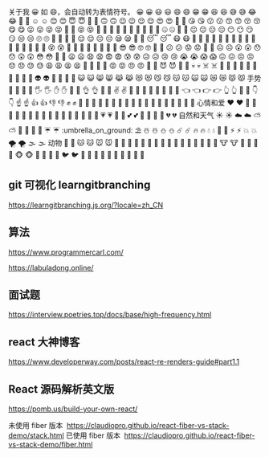 关于我
:grinning:
如 :smile:，会自动转为表情符号。
:grinning: 😀
:smiley: 😃
:smile: 😄
:grin: 😁
:laughing: 😆
:sweat_smile: 😅
:joy: 😂
:rofl: 🤣
:relaxed: ☺️
:blush: 😊
:innocent: 😇
:slightly_smiling_face: 🙂
:upside_down_face: 🙃
:wink: 😉
:relieved: 😌
:heart_eyes: 😍
:smiling_face_with_three_hearts: 🥰
:kissing_heart: 😘
:kissing: 😗
:kissing_smiling_eyes: 😙
:kissing_closed_eyes: 😚
:yum: 😋
:stuck_out_tongue: 😛
:stuck_out_tongue_winking_eye: 😜
:zany_face: 🤪
:stuck_out_tongue_closed_eyes: 😝
:money_mouth_face: 🤑
:hugs: 🤗
:hand_over_mouth: 🤭
:shushing_face: 🤫
:thinking: 🤔
:zipper_mouth_face: 🤐
:raised_eyebrow: 🤨
:neutral_face: 😐
:expressionless: 😑
:no_mouth: 😶
:smirk: 😏
:unamused: 😒
:roll_eyes: 🙄
:grimacing: 😬
:lying_face: 🤥
:relieved: 😌
:pensive: 😔
:sleepy: 😪
:drooling_face: 🤤
:sleeping: 😴
:mask: 😷
:face_with_thermometer: 🤒
:face_with_head_bandage: 🤕
:nauseated_face: 🤢
:vomiting_face: 🤮
:sneezing_face: 🤧
:hot_face: 🥵
:cold_face: 🥶
:woozy_face: 🥴
:dizzy_face: 😵
:exploding_head: 🤯
:cowboy_hat_face: 🤠
:partying_face: 🥳
:disguised_face: 🥸
:sunglasses: 😎
:nerd_face: 🤓
:monocle_face: 🧐
:confused: 😕
:worried: 😟
:slightly_frowning_face: 🙁
:frowning_face: ☹️
:open_mouth: 😮
:hushed: 😯
:astonished: 😲
:flushed: 😳
:pleading_face: 🥺
:frowning: 😦
:anguished: 😧
:fearful: 😨
:cold_sweat: 😰
:disappointed_relieved: 😥
:cry: 😢
:sob: 😭
:scream: 😱
:confounded: 😖
:persevere: 😣
:disappointed: 😞
:sweat: 😓
:weary: 😩
:tired_face: 😫
:yawning_face: 🥱
:triumph: 😤
:rage: 😡
:angry: 😠
:cursing_face: 🤬
:smiling_imp: 😈
:imp: 👿
:skull: 💀
:skull_and_crossbones: ☠️
:hankey: 💩
:clown_face: 🤡
:japanese_ogre: 👹
:japanese_goblin: 👺
:ghost: 👻
:alien: 👽
:space_invader: 👾
:robot: 🤖
:smiley_cat: 😺
:smile_cat: 😸
:joy_cat: 😹
:heart_eyes_cat: 😻
:smirk_cat: 😼
:kissing_cat: 😽
:scream_cat: 🙀
:crying_cat_face: 😿
:pouting_cat: 😾
手势
:wave: 👋
:raised_back_of_hand: 🤚
:raised_hand_with_fingers_splayed: 🖐
:raised_hand: ✋
:vulcan_salute: 🖖
:ok_hand: 👌
:pinching_hand: 🤏
:v: ✌️
:crossed_fingers: 🤞
:love_you_gesture: 🤟
:metal: 🤘
:call_me_hand: 🤙
:point_left: 👈
:point_right: 👉
:point_up_2: 👆
:middle_finger: 🖕
:point_down: 👇
:point_up: ☝️
:+1: 👍
:-1: 👎
:fist: ✊
:facepunch: 👊
:fist_left: 🤛
:fist_right: 🤜
:clap: 👏
:raised_hands: 🙌
:open_hands: 👐
:palms_up_together: 🤲
:handshake: 🤝
:pray: 🙏
心情和爱
:heart: ❤️
:orange_heart: 🧡
:yellow_heart: 💛
:green_heart: 💚
:blue_heart: 💙
:purple_heart: 💜
:black_heart: 🖤
:white_heart: 🤍
:brown_heart: 🤎
:heartpulse: 💗
:heartbeat: 💓
:two_hearts: 💕
:revolving_hearts: 💞
:sparkling_heart: 💖
:broken_heart: 💔
自然和天气
:sunny: ☀️
:cloud: ☁️
:partly_sunny: ⛅
:rainbow: 🌈
:closed_umbrella: 🌂
:umbrella: ☔
:umbrella_on_ground: ⛱️
:snowman_with_snow: ☃️
:snowman: ⛄
:comet: ☄️
:fire: 🔥
:droplet: 💧
:ocean: 🌊
:zap: ⚡
:boom: 💥
:tornado: 🌪️
:fog: 🌫️
动物
:dog: 🐶
:cat: 🐱
:mouse: 🐭
:hamster: 🐹
:rabbit: 🐰
:fox_face: 🦊
:bear: 🐻
:panda_face: 🐼
:koala: 🐨
:tiger: 🐯
:lion: 🦁
:cow: 🐮
:pig: 🐷
:frog: 🐸
:monkey_face: 🐵
:chicken: 🐔
:penguin: 🐧
:bird: 🐦
:baby_chick: 🐤
:hatching_chick: 🐣
:hatched_chick: 🐥
:duck: 🦆
:eagle: 🦅

## git 可视化 learngitbranching

https://learngitbranching.js.org/?locale=zh_CN

## 算法

https://www.programmercarl.com/

https://labuladong.online/

## 面试题

https://interview.poetries.top/docs/base/high-frequency.html

## react 大神博客

https://www.developerway.com/posts/react-re-renders-guide#part1.1

## React 源码解析英文版

https://pomb.us/build-your-own-react/

未使用 fiber 版本  https://claudiopro.github.io/react-fiber-vs-stack-demo/stack.html
已使用 fiber 版本  https://claudiopro.github.io/react-fiber-vs-stack-demo/fiber.html
